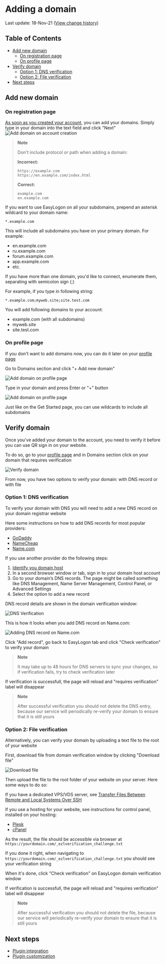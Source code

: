 # Adding a domain
Last update: 18-Nov-21 ([View change history](https://github.com/foxdev-studio/easylogon-docs/commits/master/1-Get%20started/2-Adding%20a%20domain.md))

## Table of Contents
- [Add new domain](#add-new-domain)
	- [On registration page](#on-registration-page)
	- [On profile page](#on-profile-page)
- [Verify domain](#verify-domain)
	- [Option 1: DNS verification](#option-1-dns-verification)
	- [Option 2: File verification](#option-2-file-verification)
- [Next steps](#next-steps)

## Add new domain
### On registration page
[As soon as you created your account](https://easylogon.foxdev.studio/get-started), you can add your domains. Simply type in your domain into the text field and click "Next"
![Add domain on account creation](https://easylogon.foxdev.studio/docs/add-domain-getstarted.png)

> **Note**
>
> Don't include protocol or path when adding a domain:
>
> **Incorrect:**
> ```
> https://example.com
> https://en.example.com/index.html
> ```
> **Correct:**
> ```
> example.com
> en.example.com
> ```

If you want to use EasyLogon on all your subdomains, prepend an asterisk wildcard to your domain name:
```
*.example.com
```
This will include all subdomains you have on your primary domain. For example:
- en.example.com
- ru.example.com
- forum.example.com
- app.example.com
- etc.

If you have more than one domain, you'd like to connect, enumerate them, separating with semicolon sign (;)

For example, if you type in following string:
```
*.example.com;myweb.site;site.test.com
```
You will add following domains to your account:
- example.com (with all subdomains)
- myweb.site
- site.test.com

### On profile page
If you don't want to add domains now, you can do it later on your [profile page](https://easylogon.foxdev.studio/profile)

Go to Domains section and click "+ Add new domain"

![Add domain on profile page](https://easylogon.foxdev.studio/docs/add-domain-profile1.png)

Type in your domain and press Enter or "+" button

![Add domain on profile page](https://easylogon.foxdev.studio/docs/add-domain-profile2.png)

Just like on the Get Started page, you can use wildcards to include all subdomains

## Verify domain
Once you've added your domain to the account, you need to verify it before you can use QR sign in on your website.

To do so, go to your [profile page](https://easylogon.foxdev.studio/profile) and in Domains section click on your domain that requires verification

![Verify domain](https://easylogon.foxdev.studio/docs/verify-domain.png)

From now, you have two options to verify your domain: with DNS record or with file

### Option 1: DNS verification
To verify your domain with DNS you will need to add a new DNS record on your domain registrar website

Here some instructions on how to add DNS records for most popular providers:
- [GoDaddy](https://www.godaddy.com/help/add-an-a-record-19238)
- [NameCheap](https://www.namecheap.com/support/knowledgebase/article.aspx/10357/2254/video-how-do-i-add-a-txt-record-for-my-domain/)
- [Name.com](https://www.name.com/support/articles/115004972547-Adding-a-TXT-Record)

If you use another provider do the following steps:
1. [Identify you domain host](https://support.google.com/a/answer/48323)
2. In a second browser window or tab, sign in to your domain host account
3. Go to your domain’s DNS records. The page might be called something like DNS Management, Name Server Management, Control Panel, or Advanced Settings
4. Select the option to add a new record

DNS record details are shown in the domain verification window:

![DNS Verification](https://easylogon.foxdev.studio/docs/verify-dns.png)

This is how it looks when you add DNS record on Name.com:

![Adding DNS record on Name.com](https://easylogon.foxdev.studio/docs/verify-dns1.png)

Click "Add record", go back to EasyLogon tab and click "Check verification" to verify your domain

> **Note**
>
> It may take up to 48 hours for DNS servers to sync your changes, so if verification fails, try to check verification later

If verification is successfull, the page will reload and "requires verification" label will disappear

> **Note**
>
> After successful verification you should not delete the DNS entry, because our service will periodically re-verify your domain to ensure that it is still yours

### Option 2: File verification
Alternatively, you can verify your domain by uploading a text file to the root of your website

First, download file from domain verification window by clicking "Download file"

![Download file](https://easylogon.foxdev.studio/docs/verify-file1.png)

Then upload the file to the root folder of your website on your server. Here some ways to do so:

If you have a dedicated VPS/VDS server, see [Transfer Files Between Remote and Local Systems Over SSH](https://linuxhandbook.com/transfer-files-ssh/)

If you use a hosting for your website, see instructions for control panel, installed on your hosting:
- [Plesk](https://docs.plesk.com/en-US/12.5/customer-guide/websites-and-domains/website-content/uploading-content-with-file-manager.74105/#:~:text=%20To%20upload%20a%20website%20from%20your%20computer,Upload%20Files%2C%20select%20the%20archive%20file%2C...%20More%20)
- [cPanel](https://www.peopleshost.com/2018/07/how-to-upload-files-using-file-manager-in-cpanel/)

As the result, the file should be accessible via browser at `https://yourdomain.com/_ezlverification_challenge.txt`

If you done it right, when navigating to `https://yourdomain.com/_ezlverification_challenge.txt` you should see your verification string

When it's done, click "Check verification" on EasyLogon domain verification window

If verification is successfull, the page will reload and "requires verification" label will disappear

> **Note**
>
> After successful verification you should not delete the file, because our service will periodically re-verify your domain to ensure that it is still yours

## Next steps
- [Plugin integration](/docs/1-Get%20started/3-Plugin%20integration)
- [Plugin customization](/docs/1-Get%20started/4-Plugin%20customization)